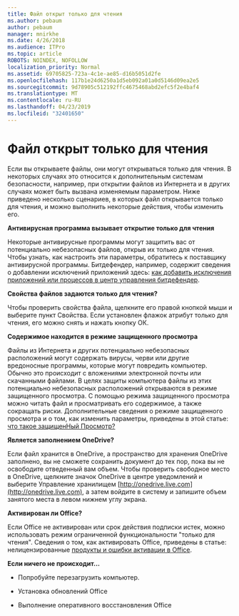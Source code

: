 ```yaml
---
title: Файл открыт только для чтения
ms.author: pebaum
author: pebaum
manager: mnirkhe
ms.date: 4/26/2018
ms.audience: ITPro
ms.topic: article
ROBOTS: NOINDEX, NOFOLLOW
localization_priority: Normal
ms.assetid: 69705825-723a-4c1e-ae85-d16b5051d2fe
ms.openlocfilehash: 117b1e24d6250a1d5eb092a01a0d5146d09ea2e5
ms.sourcegitcommit: 9d78905c512192ffc4675468abd2efc5f2e4baf4
ms.translationtype: MT
ms.contentlocale: ru-RU
ms.lasthandoff: 04/23/2019
ms.locfileid: "32401650"
---
```

# <a name="file-open-read-only"></a>Файл открыт только для чтения

Если вы открываете файлы, они могут открываться только для чтения. В некоторых случаях это относится к дополнительным системам безопасности, например, при открытии файлов из Интернета и в других случаях может быть вызвана изменяемым параметром. Ниже приведено несколько сценариев, в которых файл открывается только для чтения, и можно выполнить некоторые действия, чтобы изменить его.
  
 **Антивирусная программа вызывает открытие только для чтения**
  
Некоторые антивирусные программы могут защитить вас от потенциально небезопасных файлов, открыв их только для чтения. Чтобы узнать, как настроить эти параметры, обратитесь к поставщику антивирусной программы. Битдефендер, например, содержит сведения о добавлении исключений приложений здесь: [как добавить исключения приложений или процессов в центр управления битдефендер](https://www.bitdefender.com/support/how-to-add-application-or-process-exclusions-in-bitdefender-control-center-1119.mdl).
  
 **Свойства файлов задаются только для чтения?**
  
Чтобы проверить свойства файла, щелкните его правой кнопкой мыши и выберите пункт Свойства. Если установлен флажок атрибут только для чтения, его можно снять и нажать кнопку ОК.
  
 **Содержимое находится в режиме защищенного просмотра**
  
Файлы из Интернета и других потенциально небезопасных расположений могут содержать вирусы, черви или другие вредоносные программы, которые могут повредить компьютер. Обычно это происходит с вложениями электронной почты или скачанными файлами. В целях защиты компьютера файлы из этих потенциально небезопасных расположений открываются в режиме защищенного просмотра. С помощью режима защищенного просмотра можно читать файл и просматривать его содержимое, а также сокращать риски. Дополнительные сведения о режиме защищенного просмотра и о том, как изменить параметры, приведены в этой статье: [что такое защищенНый Просмотр?](https://support.office.com/article/d6f09ac7-e6b9-4495-8e43-2bbcdbcb6653)
  
 **Является заполнением OneDrive?**
  
Если файл хранится в OneDrive, а пространство для хранения OneDrive заполнено, вы не сможете сохранить документ до тех пор, пока вы не освободите отведенный вам объем. Чтобы проверить свободное место в OneDrive, щелкните значок OneDrive в центре уведомлений и выберите Управление хранилищем [http://onedrive.live.com](http://onedrive.live.com), а затем войдите в систему и запишите объем занятого места в левом нижнем углу экрана.
  
 **Активирован ли Office?**
  
Если Office не активирован или срок действия подписки истек, можно использовать режим ограниченной функциональности "только для чтения". Сведения о том, как активировать Office, приведены в статье: нелицензированные [продукты и ошибки активации в Office](https://support.office.com/article/0d23d3c0-c19c-4b2f-9845-5344fedc4380).
  
 **Если ничего не происходит...**
  
- Попробуйте перезагрузить компьютер.
    
- Установка обновлений Office
    
- Выполнение оперативного восстановления Office
    

